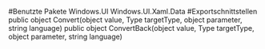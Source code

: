 #Benutzte Pakete
Windows.UI
Windows.UI.Xaml.Data
#Exportschnittstellen
public object Convert(object value, Type targetType, object parameter, string language)
public object ConvertBack(object value, Type targetType, object parameter, string language)
